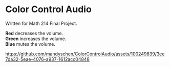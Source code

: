 # Color Control Audio  
Written for Math 214 Final Project.

**Red** decreases the volume.  
**Green** increases the volume.  
**Blue** mutes the volume.  

https://github.com/mandyschen/ColorControlAudio/assets/100249839/3ee7da32-5eae-4076-a937-1612acc04848

